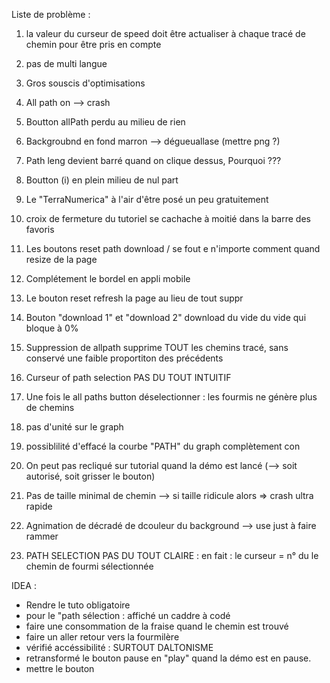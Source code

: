 Liste de problème :

1) la valeur du curseur de speed doit être actualiser à chaque tracé de chemin pour être pris en compte
2) pas de multi langue
3) Gros souscis d'optimisations
4) All path on --> crash 
5) Boutton allPath perdu au milieu de rien
6) Backgroubnd en fond marron --> dégueuallase (mettre png ?)
7) Path leng devient barré quand on clique dessus, Pourquoi ???
8) Boutton (i) en plein milieu de nul part
9) Le "TerraNumerica" à l'air d'être posé un peu gratuitement
10) croix de fermeture du tutoriel se cachache à moitié dans la barre des favoris
11) Les boutons reset path download / se fout e n'importe comment quand resize de la page
12) Complétement le bordel en appli mobile
13) Le bouton reset refresh la page au lieu de tout suppr
14) Bouton "download 1" et "download 2" download du vide du vide qui bloque à 0%
15) Suppression de allpath supprime TOUT les chemins tracé, sans conservé une faible proportiton des précédents
16) Curseur of path selection PAS DU TOUT INTUITIF
17) Une fois le all paths button déselectionner : les fourmis ne génère plus de chemins
18) pas d'unité sur le graph
19) possiblilité d'effacé la courbe "PATH" du graph complètement con
20) On peut pas recliqué sur tutorial quand la démo est lancé (--> soit autorisé, soit grisser le bouton)
21) Pas de taille minimal de chemin --> si taille ridicule alors => crash ultra rapide
22) Agnimation de décradé de dcouleur du background --> use just à faire rammer

23) PATH SELECTION PAS DU TOUT CLAIRE : en fait : le curseur =  n° du le chemin de fourmi sélectionnée

IDEA :
- Rendre le tuto obligatoire 
- pour le "path sélection : affiché un caddre à codé
- faire une consommation de la fraise quand le chemin est trouvé
- faire un aller retour vers la fourmilère
- vérifié accéssibilité : SURTOUT DALTONISME
- retransformé le bouton pause en "play" quand la démo est en pause.
- mettre le bouton 

